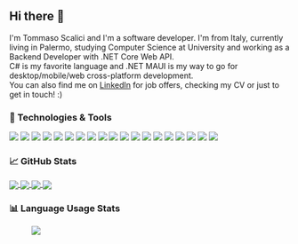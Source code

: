 ## Hi there 👋

I'm Tommaso Scalici and I'm a software developer. I'm from Italy, currently living in Palermo, studying Computer Science at University and working as a Backend Developer with .NET Core Web API.<br />
C# is my favorite language and .NET MAUI is my way to go for desktop/mobile/web cross-platform development.<br />
You can also find me on [LinkedIn](https://www.linkedin.com/in/tommasoscalici/) for job offers, checking my CV or just to get in touch! :)<br />

### 🔧 Technologies & Tools

![](https://img.shields.io/badge/OS-Linux-informational?style=flat&logo=linux&logoColor=white&color=007ec6)
![](https://img.shields.io/badge/OS-Windows-informational?style=flat&logo=windows&logoColor=white&color=007ec6)
![](https://img.shields.io/badge/Code-C-informational?style=flat&logo=C&logoColor=white&color=007ec6)
![](https://img.shields.io/badge/Code-C%23-informational?&style=flat&logo=c-sharp&logoColor=white&color=007ec6)
![](https://img.shields.io/badge/Code-Java-informational?style=flat&logo=java&logoColor=white&color=007ec6)
![](https://img.shields.io/badge/Code-JavaScript-informational?style=flat&logo=javascript&logoColor=white&color=007ec6)
![](https://img.shields.io/badge/Code-JSON-informational?style=flat&logo=json&logoColor=white&color=007ec6)
![](https://img.shields.io/badge/Code-XML-informational?style=flat&logo=xml&logoColor=white&color=007ec6)
![](https://img.shields.io/badge/Code-XAML-informational?style=flat&logo=xaml&logoColor=white&color=007ec6)
![](https://img.shields.io/badge/DBMS-MSSQL-informational?style=flat&logo=mssql&logoColor=white&color=007ec6)
![](https://img.shields.io/badge/DBMS-MySQL-informational?style=flat&logo=mssql&logoColor=white&color=007ec6)
![](https://img.shields.io/badge/Editor-Visual_Studio-informational?style=flat&logo=visual-studio&logoColor=white&color=007ec6)
![](https://img.shields.io/badge/Editor-Visual_Studio_Code-informational?style=flat&logo=visual-studio-code&logoColor=white&color=007ec6)
![](https://img.shields.io/badge/Framework-ASP.NET-informational?style=flat&logo=.net&logoColor=white&color=007ec6)
![](https://img.shields.io/badge/Framework-Entity_Framework-informational?style=flat&logo=.net&logoColor=white&color=007ec6)
![](https://img.shields.io/badge/Framework-.NET-informational?style=flat&logo=.net&logoColor=white&color=007ec6)
![](https://img.shields.io/badge/Framework-Xamarin-informational?style=flat&logo=xamarin&logoColor=white&color=007ec6)
![](https://img.shields.io/badge/Shell-Bash-informational?style=flat&logo=gnu-bash&logoColor=white&color=007ec6)
![](https://img.shields.io/badge/Shell-Powershell-informational?style=flat&logo=powershell&logoColor=white&color=007ec6)

### &#x1f4c8; GitHub Stats

<a href="https://github.com/TommasoScalici">
  <img align="center" src="https://github-readme-stats.vercel.app/api/top-langs/?username=TommasoScalici&theme=dark">
</a>
<a href="https://github.com/TommasoScalici">
  <img align="center" src="https://github-readme-stats.vercel.app/api/?username=TommasoScalici&theme=dark&show_icons=true&line_height=40">
</a>

<a href="https://github.com/TommasoScalici/MathExtensions">
  <img align="center" src="https://github-readme-stats.vercel.app/api/pin/?username=TommasoScalici&repo=MathExtensions&theme=dark">
</a>
<a href="https://github.com/TommasoScalici/MVVMExtensions">
  <img align="center" src="https://github-readme-stats.vercel.app/api/pin/?username=TommasoScalici&repo=MVVMExtensions&theme=dark">
</a>  

### &#x1f4ca; Language Usage Stats

<figure>
  <img align="center" src="https://wakatime.com/share/@5eee5d0c-eeca-4a29-bdc6-46a11e610fb6/82dcedaf-97e5-4fcb-9ee4-03942fd11225.svg"></img>
</figure>

<!--
**TommasoScalici/TommasoScalici** is a ✨ _special_ ✨ repository because its `README.md` (this file) appears on your GitHub profile.

Here are some ideas to get you started:

- 🔭 I’m currently working on ...
- 🌱 I’m currently learning ...
- 👯 I’m looking to collaborate on ...
- 🤔 I’m looking for help with ...
- 💬 Ask me about ...
- 📫 How to reach me: ...
- 😄 Pronouns: ...
- ⚡ Fun fact: ...
-->

